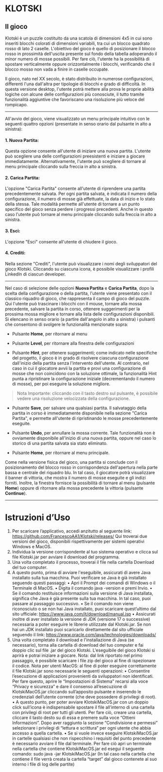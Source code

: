 <h1>KLOTSKI</h1>

## **Il gioco**

Klotski è un puzzle costituito da una scatola di dimensioni 4x5 in cui
sono inseriti blocchi colorati di dimensioni variabili, tra cui un
blocco quadrato rosso di lato 2 caselle. L'obiettivo del gioco è quello
di posizionare il blocco rosso in prossimità dell'uscita presente sul
fondo della tabella adoperando il minor numero di mosse possibili. Per
fare ciò, l'utente ha la possibilità di spostare verticalmente oppure
orizzontalmente i blocchi, verificando che il blocco mosso non vada a
finire in caselle occupate.

Il gioco, nato nel XX secolo, è stato distribuito in numerose
configurazioni, differenti l'una dall'altra per tipologie di blocchi e
grado di difficoltà. In questa versione desktop, l'utente potrà mettere
alla prova le proprie abilità logiche con alcune delle configurazioni
più conosciute, il tutto tramite funzionalità aggiuntive che favoriscano
una risoluzione più veloce del rompicapo.

__________________________________________________________________________

All'avvio del gioco, viene visualizzato un menu principale intuitivo con
le seguenti quattro opzioni (presentate in senso orario dal pulsante in
alto a sinistra):

#### 1. **Nuova Partita**:
Questa opzione consente all\'utente di iniziare una nuova partita. L\'utente può
scegliere una delle configurazioni preesistenti e iniziare a
giocare immediatamente. Alternativamente, l'utente può scegliere di
tornare al menu principale cliccando sulla freccia in alto a sinistra.

#### 2. **Carica Partita**: 
L\'opzione \"Carica Partita\" consente all\'utente
di riprendere una partita precedentemente salvata. Per ogni
partita salvata, è indicata il numero della configurazione, il numero di
mosse già effettuate, la data di inizio e lo stato della stessa. Tale
modalità permette all\'utente di tornare a un punto specifico del gioco
senza perdere i progressi precedenti. Anche in questo caso l'utente può
tornare al menu principale cliccando sulla freccia in alto a sinistra.

#### 3. **Esci**: 
L\'opzione \"Esci\" consente all\'utente di chiudere il gioco.

#### 4. **Crediti**: 
Nella sezione \"Crediti\", l\'utente può visualizzare i
nomi degli sviluppatori del gioco Klotski. Cliccando su ciascuna icona,
è possibile visualizzare i profili LinkedIn di ciascun developer.

_________________________________________________________________________

Nel caso di selezione delle opzioni **Nuova Partita** e **Carica
Partita**, dopo la scelta della configurazione o della partita,
l\'utente viene presentato con il classico riquadro di gioco, che
rappresenta il campo di gioco del puzzle. Qui l'utente può trascinare i
blocchi con il mouse, tornare alla mossa precedente, salvare la partita
in corso, ottenere suggerimenti per la prossima mossa migliore e tornare
alla lista delle configurazioni disponibili. Si elencano in senso orario (a
partire dall'angolo in alto a sinistra) i pulsanti che consentono di
svolgere le funzionalità menzionate sopra:

-   Pulsante **Home**, per ritornare al menu

-   Pulsante **Level**, per ritornare alla
    finestra delle configurazioni 

-   Pulsante **Hint**, per ottenere suggerimenti; come indicato nelle
    specifiche del progetto, il gioco è in grado di risolvere ciascuna
    configurazione dall'inizio della partita senza l'intervento
    dell'utente. Al contrario, nel caso in cui il giocatore avvii la
    partita e provi una configurazione di mosse che non coincidono con
    la soluzione ottimale, la funzionalità Hint punta a ripristinare la
    configurazione iniziale (decrementando il numero di mosse), per poi
    eseguire la soluzione migliore.

> Nota Importante: cliccando con il tasto destro sul pulsante, è possibile
> vedere una risoluzione velocizzata della configurazione.

-   Pulsante **Save**, per salvare una qualsiasi partita. Il salvataggio
    della partita in corso è immediatamente disponibile nella sezione
    "Carica Partita", e permette all'utente di ripristinando le mosse
    precedentemente eseguite.

-   Pulsante **Undo**, per annullare la mossa corrente. Tale funzionalità
    non è ovviamente disponibile all'inizio di una nuova partita, oppure
    nel caso lo storico di una partita salvata sia stato eliminato.

-   Pulsante **Home**, per ritornare al menu principale.

 Come nella versione fisica del gioco, una partita si conclude con il
 posizionamento del blocco rosso in corrispondenza dell'apertura nella
 parte bassa e centrale del riquadro blu. In tal caso, il giocatore
 potrà visualizzare il banner di vittoria, che mostra il numero di
 mosse eseguite e gli indizi forniti. Inoltre, la finestra fornisce la
 possibilità di tornare al menu (pulsante **Home**) oppure di ritornare
 alla mossa precedente la vittoria (pulsante **Continue**).

_________________________________________________________________________

 <h1>Istruzioni d’Uso</h1>
 
1. Per scaricare l’applicativo, accedi anzitutto al seguente link:
https://github.com/FrancescoAA1/Klotski/releases/ Qui troverai due versioni del gioco, disponibili
rispettivamente per sistemi operativi Windows e MacOS.
2. Individua la versione corrispondente al tuo sistema operativo e clicca sul file Klotski.jar per avviare il
download del programma.
3. Una volta completato il processo, troverai il file nella cartella Download del tuo computer.
4. A questo punto, prima di avviare l'eseguibile, assicurati di avere Java installato sulla tua macchina. Puoi
verificare se Java è già installato seguendo questi passaggi:
• Apri il Prompt dei comandi di Windows o il Terminale di MacOS.
• Digita il comando java -version e premi Invio.
• Se il comando restituisce informazioni sulla versione di Java installata, significa che Java è già
presente sulla tua macchina. In tal caso, puoi passare al passaggio successivo.
• Se il comando non viene riconosciuto o se non hai Java installato, puoi scaricare quest’ultimo dal sito
ufficiale: https://www.java.com/it/download/manual.jsp
• Assicurati inoltre di aver installato la versione di JDK (versione 17 o successive) necessaria a poter
eseguire le librerie utilizzate dal Klotski.jar. Se non hai un JDK installato puoi scaricarlo direttamente
dal sito ufficiale seguendo il link: https://www.oracle.com/java/technologies/downloads/
5. Una volta completato il download e l'installazione di Java (se necessario), torna alla cartella di download
del tuo computer e fai doppio clic sul file .jar del gioco Klotski.
L'eseguibile del gioco Klotski si aprirà e potrai iniziare a giocare.
Nota: dal link riportato nel primo passaggio, è possibile scaricare i file zip del gioco al fine di ispezionare il
codice.
Nota per utenti MacOS: al fine di poter eseguire correttamente il file Klotski.jar sono necessarie le
seguenti operazioni:
• Consentire l’esecuzione di applicazioni provenienti da sviluppatori non identificati. Per fare
questo, aprire le “Impostazioni di Sistema” recarsi alla voce “Privacy e sicurezza” e dare il
consenso all’esecuzione di KlotskiMacOS.jar cliccando sull’apposito pulsante e inserendo le
credenziali dell’utente corrente (che deve possedere di privilegi di root).
• A questo punto, per poter avviare KlotskiMacOS.jar con un doppio click sull’icona è
indispensabile spostare il file all’interno di una cartella con privilegi di root per tutti gli utenti. Per
fare ciò, creare una cartella, cliccare il tasto desto su di essa e premere sulla voce “Ottieni
Informazioni”. Dopo aver raggiunto la sezione “Condivisione e permessi” selezionare i privilegi di
“lettura e scrittura” per ogni utente che abbia accesso a quella cartella.
• Se si vuole invece eseguire KlotskiMacOS.jar in cartelle qualsiasi che non rispecchino i requisiti
del punto precedente è necessario avviare il file dal terminale. Per fare ciò apri un terminale
nella cartella che contiene KlotskiMacOS.jar ed esegui il seguente comando:
sudo java -jar KlotskiMacOS.jar
(In tal caso nella cartella che contiene il file verrà creata la cartella “target” dal gioco contenete al suo interno i file di
log delle partite)

